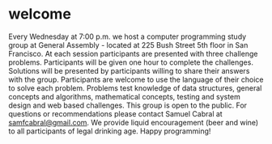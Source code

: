 # welcome
Every Wednesday at 7:00 p.m. we host a computer programming study group at General Assembly - located at 225 Bush Street 5th floor in San Francisco. At each session participants are presented with three challenge problems. Participants will be given one hour to complete the challenges. Solutions will be presented by participants willing to share their answers with the group. Participants are welcome to use the language of their choice to solve each problem.  Problems test knowledge of data structures, general concepts and algorithms, mathematical concepts, testing and system design and web based challenges. This group is open to the public.  For questions or recommendations please contact Samuel Cabral at samfcabral@gmail.com.  We provide liquid encouragement (beer and wine) to all participants of legal drinking age.  Happy programming!
